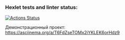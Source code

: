 ### Hexlet tests and linter status:
[![Actions Status](https://github.com/ivasha89/php-phpunit-testing-project-75/actions/workflows/hexlet-check.yml/badge.svg)](https://github.com/ivasha89/php-phpunit-testing-project-75/actions)


Демонстрационный проект:
https://asciinema.org/a/T6FdZseTOMx2iYKLEK6orHdz9